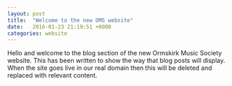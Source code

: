 ```yaml
---
layout: post
title:  "Welcome to the new OMS website"
date:   2016-01-23 21:19:51 +0000
categories: website
---
```


Hello and welcome to the blog section of the new Ormskirk Music Society website. This has been written to show the way that blog posts will display. When the site goes live in our real domain then this will be deleted and replaced with relevant content.


